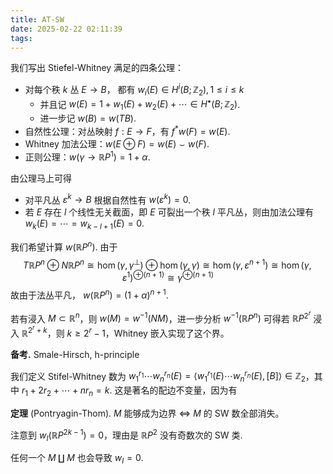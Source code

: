 ```yaml
---
title: AT-SW
date: 2025-02-22 02:11:39
tags:
---
```


我们写出 Stiefel-Whitney 满足的四条公理：

- 对每个秩 $k$ 丛 $E\to B$， 都有 $w_i(E)\in H^i(B;\mathbb Z_2),1\le i\le k$
  - 并且记 $w(E)=1+w_1(E)+w_2(E)+\cdots\in H^\bullet(B;\mathbb Z_2)$.
  - 进一步记 $w(B)=w(TB)$.
- 自然性公理：对丛映射 $f:E\to F$，有 $f^*w(F)=w(E)$.
- Whitney 加法公理：$w(E\oplus F)=w(E)\smile w(F)$.
- 正则公理：$w(\gamma\to\mathbb RP^1)=1+\alpha$.

由公理马上可得

- 对平凡丛 $\varepsilon^k\to B$ 根据自然性有 $w(\varepsilon^k)=0$.
- 若 $E$ 存在 $l$ 个线性无关截面，即 $E$ 可裂出一个秩 $l$ 平凡丛，则由加法公理有 $w_k(E)=\cdots=w_{k-l+1}(E)=0$.

我们希望计算 $w(\mathbb RP^n)$. 由于
$$T\mathbb RP^n\oplus N\mathbb RP^n\cong\hom(\gamma,\gamma^\perp)\oplus\hom(\gamma,\gamma)\cong\hom(\gamma,\varepsilon^{n+1})\cong\hom(\gamma,\varepsilon^1)^{\oplus(n+1)}\cong\gamma^{\oplus(n+1)}$$
故由于法丛平凡， $w(\mathbb RP^n)=(1+\alpha)^{n+1}$.

若有浸入 $M\subset\mathbb R^n$，则 $w(M)=w^{-1}(NM)$，进一步分析 $w^{-1}(\mathbb RP^n)$ 可得若 $\mathbb RP^{2^r}$ 浸入 $\mathbb R^{2^r+k}$，则 $k\ge 2^r-1$，Whitney 嵌入实现了这个界。

**备考.**  Smale-Hirsch, h-principle

我们定义 Stifel-Whitney 数为 $w_1^{r_1}\cdots w_n^{r_n}(E)=\langle w_1^{r_1}(E)\cdots w_n^{r_n}(E),[B]\rangle\in\mathbb Z_2$，其中 $r_1+2r_2+\cdots+nr_n=k$. 这是著名的配边不变量，因为有

**定理** (Pontryagin-Thom). $M$ 能够成为边界 $\iff$ $M$ 的 SW 数全部消失。

注意到 $w_I(\mathbb RP^{2k-1})=0$，理由是 $\mathbb RP^2$ 没有奇数次的 SW 类.

任何一个 $M\amalg M$ 也会导致 $w_I=0$.